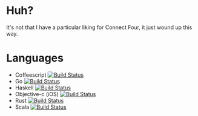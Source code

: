 # Huh?

It's not that I have a particular liking for Connect Four, it just wound
up this way. 

# Languages

* Coffeescript [![Build Status](https://travis-ci.org/jamiely/connect-four-coffeescript.svg?branch=master)](https://travis-ci.org/jamiely/connect-four-coffeescript)
* Go [![Build Status](https://travis-ci.org/jamiely/connect-four-go.svg?branch=master)](https://travis-ci.org/jamiely/connect-four-go)
* Haskell [![Build Status](https://travis-ci.org/jamiely/connect-four-haskell.svg?branch=master)](https://travis-ci.org/jamiely/connect-four-haskell)
* Objective-c (iOS) [![Build Status](https://travis-ci.org/jamiely/connect-four-objective-c.svg?branch=master)](https://travis-ci.org/jamiely/connect-four-objective-c)
* Rust [![Build Status](https://travis-ci.org/jamiely/connect-four-rust.svg?branch=master)](https://travis-ci.org/jamiely/connect-four-rust)
* Scala [![Build Status](https://travis-ci.org/jamiely/connect-four-scala.svg?branch=master)](https://travis-ci.org/jamiely/connect-four-scala)

